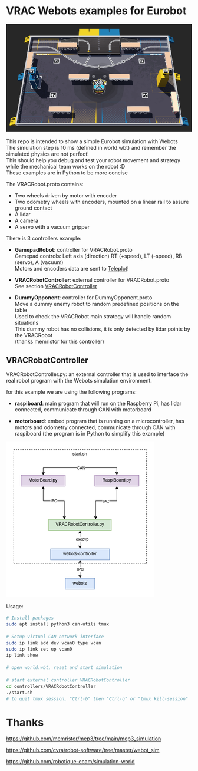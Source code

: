 # VRAC Webots examples for Eurobot

![Eurobot 2025 table with robots](Eurobot2025.png)

This repo is intended to show a simple Eurobot simulation with Webots  
The simulation step is 10 ms (defined in world.wbt) and remember the simulated physics are not perfect!  
This should help you debug and test your robot movement and strategy while the mechanical team works on the robot :D  
These examples are in Python to be more concise

The VRACRobot.proto contains:
- Two wheels driven by motor with encoder
- Two odometry wheels with encoders, mounted on a linear rail to assure ground contact
- A lidar
- A camera
- A servo with a vacuum gripper

There is 3 controllers example:

- **GamepadRobot**: controller for VRACRobot.proto  
Gamepad controls: Left axis (direction) RT (+speed), LT (-speed), RB (servo), A (vacuum)  
Motors and encoders data are sent to [Teleplot](https://github.com/nesnes/teleplot)!

- **VRACRobotController**: external controller for VRACRobot.proto  
See section [VRACRobotController](#VRACRobotController)

- **DummyOpponent**: controller for DummyOpponent.proto  
Move a dummy enemy robot to random predefined positions on the table  
Used to check the VRACRobot main strategy will handle random situations  
This dummy robot has no collisions, it is only detected by lidar points by the VRACRobot  
(thanks memristor for this controller)

## VRACRobotController

VRACRobotController.py: an external controller that is used to interface the real robot program with the Webots simulation environment.  

for this example we are using the following programs:

- **raspiboard**: main program that will run on the Raspberry Pi, has lidar connected, communicate through CAN with motorboard

- **motorboard**: embed program that is running on a microcontroller, has motors and odometry connected, communicate through CAN with raspiboard (the program is in Python to simplify this example)

![diagram of simulation with controller](VRACRobotController.png)

Usage:
```sh
# Install packages
sudo apt install python3 can-utils tmux

# Setup virtual CAN network interface
sudo ip link add dev vcan0 type vcan
sudo ip link set up vcan0
ip link show

# open world.wbt, reset and start simulation

# start external controller VRACRobotController
cd controllers/VRACRobotController
./start.sh
# to quit tmux session, "Ctrl-b" then "Ctrl-q" or "tmux kill-session"
```

# Thanks

https://github.com/memristor/mep3/tree/main/mep3_simulation

https://github.com/cvra/robot-software/tree/master/webot_sim

https://github.com/robotique-ecam/simulation-world

